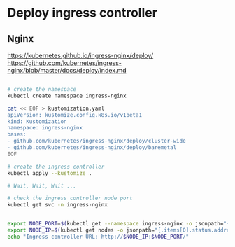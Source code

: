 # Deploy ingress controller

## Nginx

https://kubernetes.github.io/ingress-nginx/deploy/
https://github.com/kubernetes/ingress-nginx/blob/master/docs/deploy/index.md

```sh

# create the namespace
kubectl create namespace ingress-nginx

cat << EOF > kustomization.yaml
apiVersion: kustomize.config.k8s.io/v1beta1
kind: Kustomization
namespace: ingress-nginx
bases:
- github.com/kubernetes/ingress-nginx/deploy/cluster-wide
- github.com/kubernetes/ingress-nginx/deploy/baremetal
EOF

# create the ingress controller
kubectl apply --kustomize .

# Wait, Wait, Wait ...

# check the ingress controller node port
kubectl get svc -n ingress-nginx


export NODE_PORT=$(kubectl get --namespace ingress-nginx -o jsonpath="{.spec.ports[0].nodePort}" services ingress-nginx)
export NODE_IP=$(kubectl get nodes -o jsonpath="{.items[0].status.addresses[0].address}")
echo "Ingress controller URL: http://$NODE_IP:$NODE_PORT/"

```

